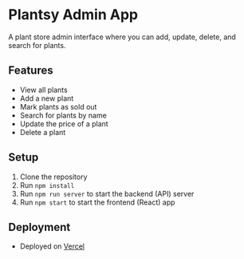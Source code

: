 # Plantsy Admin App

A plant store admin interface where you can add, update, delete, and search for plants.

## Features
- View all plants
- Add a new plant
- Mark plants as sold out
- Search for plants by name
- Update the price of a plant
- Delete a plant

## Setup

1. Clone the repository
2. Run `npm install`
3. Run `npm run server` to start the backend (API) server
4. Run `npm start` to start the frontend (React) app

## Deployment

- Deployed on [Vercel](https://your-deployment-url.com)
